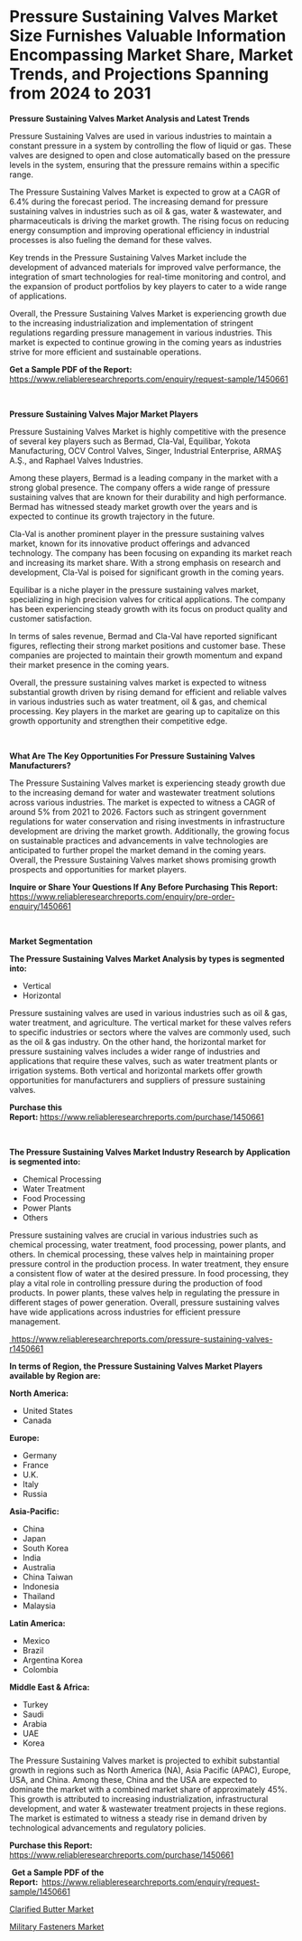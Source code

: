 <p><h1>Pressure Sustaining Valves Market Size Furnishes Valuable Information Encompassing Market Share, Market Trends, and Projections Spanning from 2024 to 2031</h1></p><p><strong>Pressure Sustaining Valves Market Analysis and Latest Trends</strong></p>
<p><p>Pressure Sustaining Valves are used in various industries to maintain a constant pressure in a system by controlling the flow of liquid or gas. These valves are designed to open and close automatically based on the pressure levels in the system, ensuring that the pressure remains within a specific range.</p><p>The Pressure Sustaining Valves Market is expected to grow at a CAGR of 6.4% during the forecast period. The increasing demand for pressure sustaining valves in industries such as oil & gas, water & wastewater, and pharmaceuticals is driving the market growth. The rising focus on reducing energy consumption and improving operational efficiency in industrial processes is also fueling the demand for these valves.</p><p>Key trends in the Pressure Sustaining Valves Market include the development of advanced materials for improved valve performance, the integration of smart technologies for real-time monitoring and control, and the expansion of product portfolios by key players to cater to a wide range of applications.</p><p>Overall, the Pressure Sustaining Valves Market is experiencing growth due to the increasing industrialization and implementation of stringent regulations regarding pressure management in various industries. This market is expected to continue growing in the coming years as industries strive for more efficient and sustainable operations.</p></p>
<p><strong>Get a Sample PDF of the Report:&nbsp;</strong> <a href="https://www.reliableresearchreports.com/enquiry/request-sample/1450661">https://www.reliableresearchreports.com/enquiry/request-sample/1450661</a></p>
<p>&nbsp;</p>
<p><strong>Pressure Sustaining Valves Major Market Players</strong></p>
<p><p>Pressure Sustaining Valves Market is highly competitive with the presence of several key players such as Bermad, Cla-Val, Equilibar, Yokota Manufacturing, OCV Control Valves, Singer, Industrial Enterprise, ARMAŞ A.Ş., and Raphael Valves Industries.</p><p>Among these players, Bermad is a leading company in the market with a strong global presence. The company offers a wide range of pressure sustaining valves that are known for their durability and high performance. Bermad has witnessed steady market growth over the years and is expected to continue its growth trajectory in the future.</p><p>Cla-Val is another prominent player in the pressure sustaining valves market, known for its innovative product offerings and advanced technology. The company has been focusing on expanding its market reach and increasing its market share. With a strong emphasis on research and development, Cla-Val is poised for significant growth in the coming years.</p><p>Equilibar is a niche player in the pressure sustaining valves market, specializing in high precision valves for critical applications. The company has been experiencing steady growth with its focus on product quality and customer satisfaction.</p><p>In terms of sales revenue, Bermad and Cla-Val have reported significant figures, reflecting their strong market positions and customer base. These companies are projected to maintain their growth momentum and expand their market presence in the coming years.</p><p>Overall, the pressure sustaining valves market is expected to witness substantial growth driven by rising demand for efficient and reliable valves in various industries such as water treatment, oil & gas, and chemical processing. Key players in the market are gearing up to capitalize on this growth opportunity and strengthen their competitive edge.</p></p>
<p>&nbsp;</p>
<p><strong>What Are The Key Opportunities For Pressure Sustaining Valves Manufacturers?</strong></p>
<p><p>The Pressure Sustaining Valves market is experiencing steady growth due to the increasing demand for water and wastewater treatment solutions across various industries. The market is expected to witness a CAGR of around 5% from 2021 to 2026. Factors such as stringent government regulations for water conservation and rising investments in infrastructure development are driving the market growth. Additionally, the growing focus on sustainable practices and advancements in valve technologies are anticipated to further propel the market demand in the coming years. Overall, the Pressure Sustaining Valves market shows promising growth prospects and opportunities for market players.</p></p>
<p><strong>Inquire or Share Your Questions If Any Before Purchasing This Report:</strong> <a href="https://www.reliableresearchreports.com/enquiry/pre-order-enquiry/1450661">https://www.reliableresearchreports.com/enquiry/pre-order-enquiry/1450661</a></p>
<p>&nbsp;</p>
<p><strong>Market Segmentation</strong></p>
<p><strong>The Pressure Sustaining Valves Market Analysis by types is segmented into:</strong></p>
<p><ul><li>Vertical</li><li>Horizontal</li></ul></p>
<p><p>Pressure sustaining valves are used in various industries such as oil & gas, water treatment, and agriculture. The vertical market for these valves refers to specific industries or sectors where the valves are commonly used, such as the oil & gas industry. On the other hand, the horizontal market for pressure sustaining valves includes a wider range of industries and applications that require these valves, such as water treatment plants or irrigation systems. Both vertical and horizontal markets offer growth opportunities for manufacturers and suppliers of pressure sustaining valves.</p></p>
<p><strong>Purchase this Report:&nbsp;</strong><a href="https://www.reliableresearchreports.com/purchase/1450661">https://www.reliableresearchreports.com/purchase/1450661</a></p>
<p>&nbsp;</p>
<p><strong>The Pressure Sustaining Valves Market Industry Research by Application is segmented into:</strong></p>
<p><ul><li>Chemical Processing</li><li>Water Treatment</li><li>Food Processing</li><li>Power Plants</li><li>Others</li></ul></p>
<p><p>Pressure sustaining valves are crucial in various industries such as chemical processing, water treatment, food processing, power plants, and others. In chemical processing, these valves help in maintaining proper pressure control in the production process. In water treatment, they ensure a consistent flow of water at the desired pressure. In food processing, they play a vital role in controlling pressure during the production of food products. In power plants, these valves help in regulating the pressure in different stages of power generation. Overall, pressure sustaining valves have wide applications across industries for efficient pressure management.</p></p>
<p><a href="https://www.reliableresearchreports.com/pressure-sustaining-valves-r1450661">&nbsp;https://www.reliableresearchreports.com/pressure-sustaining-valves-r1450661</a></p>
<p><strong>In terms of Region, the Pressure Sustaining Valves Market Players available by Region are:</strong></p>
<p>
    <p> <strong> North America: </strong>
        <ul>
            <li>United States</li>
            <li>Canada</li>
        </ul>
        </p> 
    <p> <strong> Europe: </strong>
        <ul>
            <li>Germany</li>
            <li>France</li>
            <li>U.K.</li>
            <li>Italy</li>
            <li>Russia</li>
        </ul>
        </p> 
    <p> <strong> Asia-Pacific: </strong>
        <ul>
            <li>China</li>
            <li>Japan</li>
            <li>South Korea</li>
            <li>India</li>
            <li>Australia</li>
            <li>China Taiwan</li>
            <li>Indonesia</li>
            <li>Thailand</li>
            <li>Malaysia</li>
        </ul>
        </p> 
    <p> <strong> Latin America: </strong>
        <ul>
            <li>Mexico</li>
            <li>Brazil</li>
            <li>Argentina Korea</li>
            <li>Colombia</li>
        </ul>
        </p> 
    <p> <strong> Middle East & Africa: </strong>
        <ul>
            <li>Turkey</li>
            <li>Saudi</li>
            <li>Arabia</li>
            <li>UAE</li>
            <li>Korea</li>
        </ul>
    </p>
    </p>
<p><p>The Pressure Sustaining Valves market is projected to exhibit substantial growth in regions such as North America (NA), Asia Pacific (APAC), Europe, USA, and China. Among these, China and the USA are expected to dominate the market with a combined market share of approximately 45%. This growth is attributed to increasing industrialization, infrastructural development, and water & wastewater treatment projects in these regions. The market is estimated to witness a steady rise in demand driven by technological advancements and regulatory policies.</p></p>
<p><strong>Purchase this Report: </strong><a href="https://www.reliableresearchreports.com/purchase/1450661">https://www.reliableresearchreports.com/purchase/1450661</a></p>
<p>&nbsp;<strong>Get a Sample PDF of the Report:&nbsp;&nbsp;</strong><a href="https://www.reliableresearchreports.com/enquiry/request-sample/1450661">https://www.reliableresearchreports.com/enquiry/request-sample/1450661</a></p>
<p><strong></strong></p>
<p><p><a href="https://github.com/cecuraprangm/Market-Research-Report-List-3/blob/main/clarified-butter-market.md">Clarified Butter Market</a></p><p><a href="https://view.publitas.com/reportprime-1/military-fasteners-market-overview-global-market-trends-and-future-prospects-from-2024-to-2031/">Military Fasteners Market</a></p></p>
